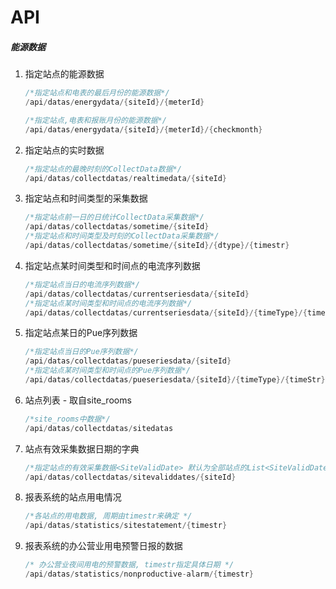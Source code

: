 # API

##### 能源数据

1. 指定站点的能源数据
   
   ```csharp
   /*指定站点和电表的最后月份的能源数据*/
   /api/datas/energydata/{siteId}/{meterId}
   
   /*指定站点,电表和报账月份的能源数据*/
   /api/datas/energydata/{siteId}/{meterId}/{checkmonth}
   ```

2. 指定站点的实时数据
   
   ```csharp
   /*指定站点的最晚时刻的CollectData数据*/
   /api/datas/collectdatas/realtimedata/{siteId}
   ```

3. 指定站点和时间类型的采集数据
   
   ```csharp
   /*指定站点前一日的日统计CollectData采集数据*/
   /api/datas/collectdatas/sometime/{siteId}
   /*指定站点和时间类型及时刻的CollectData采集数据*/
   /api/datas/collectdatas/sometime/{siteId}/{dtype}/{timestr}
   ```

4. 指定站点某时间类型和时间点的电流序列数据
   
   ```csharp
   /*指定站点当日的电流序列数据*/
   /api/datas/collectdatas/currentseriesdata/{siteId}
   /*指定站点某时间类型和时间点的电流序列数据*/
   /api/datas/collectdatas/currentseriesdata/{siteId}/{timeType}/{timeStr}
   ```

5. 指定站点某日的Pue序列数据
   
   ```csharp
   /*指定站点当日的Pue序列数据*/
   /api/datas/collectdatas/pueseriesdata/{siteId}
   /*指定站点某时间类型和时间点的Pue序列数据*/
   /api/datas/collectdatas/pueseriesdata/{siteId}/{timeType}/{timeStr}
   ```

6. 站点列表 - 取自site_rooms
   
   ```csharp
   /*site_rooms中数据*/
   /api/datas/collectdatas/sitedatas
   ```

7. 站点有效采集数据日期的字典
   
   ```csharp
   /*指定站点的有效采集数据<SiteValidDate> 默认为全部站点的List<SiteValidDate> */
   /api/datas/collectdatas/sitevaliddates/{siteId}
   ```

8. 报表系统的站点用电情况
   
   ```csharp
   /*各站点的用电数据, 周期由timestr来确定 */
   /api/datas/statistics/sitestatement/{timestr}
   ```

9. 报表系统的办公营业用电预警日报的数据
   
   ```csharp
   /* 办公营业夜间用电的预警数据, timestr指定具体日期 */
   /api/datas/statistics/nonproductive-alarm/{timestr}
   ```
